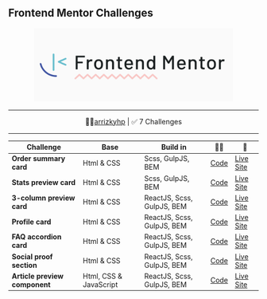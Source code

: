 ## Frontend Mentor Challenges

<p align="center">
<img src="assets/images/fm-logo-2.png" width="400">
</p>

---

<p align="center">
👩‍🚀<a href="https://www.frontendmentor.io/profile/arrizkyhp">arrizkyhp</a> | ✅ 7 Challenges
</p>

---

| Challenge                     | Base                   | Build in                   | 👨‍💻                                                                    | 🚀                                                                         |
| ----------------------------- | ---------------------- | -------------------------- | --------------------------------------------------------------------- | -------------------------------------------------------------------------- |
| **Order summary card**        | Html & CSS             | Scss, GulpJS, BEM          | [ Code](https://github.com/arrizkyhp/fm-order-summary-component)      | [ Live Site](https://arrizkyhp.github.io/fm-order-summary-component/)      |
| **Stats preview card**        | Html & CSS             | Scss, GulpJS, BEM          | [ Code](https://github.com/arrizkyhp/fm-stats-preview-card-component) | [ Live Site](https://arrizkyhp.github.io/fm-stats-preview-card-component/) |
| **3-column preview card**     | Html & CSS             | ReactJS, Scss, GulpJS, BEM | [ Code](https://github.com/arrizkyhp/three-column-preview-card)       | [ Live Site](https://arrizkyhp.github.io/three-column-preview-card/)       |
| **Profile card**              | Html & CSS             | ReactJS, Scss, GulpJS, BEM | [ Code](https://github.com/arrizkyhp/profile-card-component-main)     | [ Live Site](https://arrizkyhp.github.io/profile-card-component-main/)     |
| **FAQ accordion card**        | Html & CSS             | ReactJS, Scss, GulpJS, BEM | [ Code](https://github.com/arrizkyhp/faq-accordion-card-main)         | [ Live Site](https://arrizkyhp.github.io/faq-accordion-card-main/)         |
| **Social proof section**      | Html & CSS             | ReactJS, Scss, GulpJS, BEM | [ Code](https://github.com/arrizkyhp/fm-social-proof-section)         | [ Live Site](https://arrizkyhp.github.io/fm-social-proof-section/)         |
| **Article preview component** | Html, CSS & JavaScript | ReactJS, Scss, GulpJS, BEM | [ Code](https://github.com/arrizkyhp/fm-article-preview-component)    | [ Live Site](https://arrizkyhp.github.io/fm-article-preview-component/)    |
